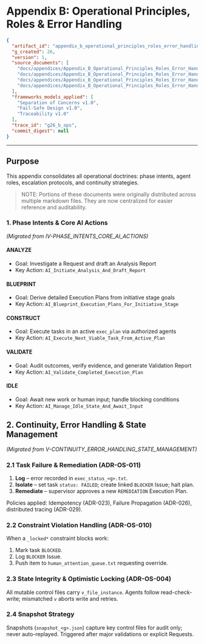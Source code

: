# Appendix B: Operational Principles, Roles & Error Handling

<!-- EmbeddedAnnotationBlock v1.0 START -->
```json
{
  "artifact_id": "appendix_b_operational_principles_roles_error_handling_g26",
  "g_created": 26,
  "version": 1,
  "source_documents": [
    "docs/appendices/Appendix_B_Operational_Principles_Roles_Error_Handling.md",
    "docs/appendices/Appendix_B_Operational_Principles_Roles_Error_Handling.md",
    "docs/appendices/Appendix_B_Operational_Principles_Roles_Error_Handling.md",
    "docs/appendices/Appendix_B_Operational_Principles_Roles_Error_Handling.md"
  ],
  "frameworks_models_applied": [
    "Separation of Concerns v1.0",
    "Fail-Safe Design v1.0",
    "Traceability v1.0"
  ],
  "trace_id": "g26_b_ops",
  "commit_digest": null
}
```
<!-- EmbeddedAnnotationBlock v1.0 END -->

---

## Purpose
This appendix consolidates all operational doctrines: phase intents, agent roles, escalation protocols, and continuity strategies.

> NOTE: Portions of these documents were originally distributed across multiple markdown files. They are now centralized for easier reference and auditability.

### 1. Phase Intents & Core AI Actions

*(Migrated from IV-PHASE_INTENTS_CORE_AI_ACTIONS)*

#### ANALYZE
- Goal: Investigate a Request and draft an Analysis Report
- Key Action: `AI_Initiate_Analysis_And_Draft_Report`

#### BLUEPRINT
- Goal: Derive detailed Execution Plans from initiative stage goals
- Key Action: `AI_Blueprint_Execution_Plans_For_Initiative_Stage`

#### CONSTRUCT
- Goal: Execute tasks in an active `exec_plan` via authorized agents
- Key Action: `AI_Execute_Next_Viable_Task_From_Active_Plan`

#### VALIDATE
- Goal: Audit outcomes, verify evidence, and generate Validation Report
- Key Action: `AI_Validate_Completed_Execution_Plan`

#### IDLE
- Goal: Await new work or human input; handle blocking conditions
- Key Action: `AI_Manage_Idle_State_And_Await_Input`

## 2. Continuity, Error Handling & State Management

*(Migrated from V-CONTINUITY_ERROR_HANDLING_STATE_MANAGEMENT)*

### 2.1 Task Failure & Remediation (ADR-OS-011)

1. **Log** – error recorded in `exec_status_<g>.txt`.
2. **Isolate** – set task `status: FAILED`; create linked `BLOCKER` Issue; halt plan.
3. **Remediate** – supervisor approves a new `REMEDIATION` Execution Plan.

Policies applied: Idempotency (ADR-023), Failure Propagation (ADR-026), distributed tracing (ADR-029).

### 2.2 Constraint Violation Handling (ADR-OS-010)

When a `_locked*` constraint blocks work:
1. Mark task `BLOCKED`.
2. Log `BLOCKER` Issue.
3. Push item to `human_attention_queue.txt` requesting override.

### 2.3 State Integrity & Optimistic Locking (ADR-OS-004)

All mutable control files carry `v_file_instance`. Agents follow read-check-write; mismatched `v` aborts write and retries.

### 2.4 Snapshot Strategy

Snapshots (`snapshot_<g>.json`) capture key control files for audit only; never auto-replayed. Triggered after major validations or explicit Requests.

<!-- Begin migrated content snippet -->